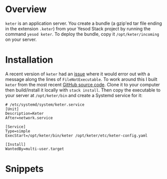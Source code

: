 # Overview

`keter` is an application server. You create a bundle (a gzip'ed tar file ending in the extension `.keter`) from your Yesod Stack project by running the command `yesod keter`. To deploy the bundle, copy it `/opt/keter/incoming` on your server.

# Installation

A recent version of `keter` had an [issue](https://github.com/snoyberg/keter/issues/291) where it would error out with a message along the lines of `FileNotExecutable`. To work around this I built `keter` from the most recent [GitHub source code](https://github.com/snoyberg/keter). Clone it to your computer then build/install it locally with `stack install`. Then copy the executable to your server at `/opt/keter/bin` and create a Systemd service for it:

```
# /etc/systemd/system/keter.service
[Unit]
Description=Keter
After=network.service

[Service]
Type=simple
ExecStart=/opt/keter/bin/keter /opt/keter/etc/keter-config.yaml

[Install]
WantedBy=multi-user.target
```

# Snippets
